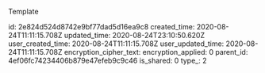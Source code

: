 Template

id: 2e824d524d8742e9bf77dad5d16ea9c8
created_time: 2020-08-24T11:11:15.708Z
updated_time: 2020-08-24T23:10:50.620Z
user_created_time: 2020-08-24T11:11:15.708Z
user_updated_time: 2020-08-24T11:11:15.708Z
encryption_cipher_text: 
encryption_applied: 0
parent_id: 4ef06fc74234406b879e47efeb9c9c46
is_shared: 0
type_: 2